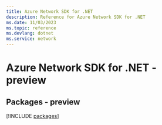 ```yaml
---
title: Azure Network SDK for .NET
description: Reference for Azure Network SDK for .NET
ms.date: 11/03/2023
ms.topic: reference
ms.devlang: dotnet
ms.service: network
---
```

# Azure Network SDK for .NET - preview
## Packages - preview
[!INCLUDE [packages](network-index.md)]